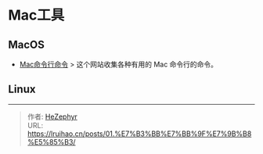 # Mac工具

## MacOS
* [Mac命令行命令](https://git.herrbischoff.com/awesome-macos-command-line/about/#documents)
  &gt; 这个网站收集各种有用的 Mac 命令行的命令。

## Linux

---

> 作者: [HeZephyr](https://github.com/HeZephyr)  
> URL: https://lruihao.cn/posts/01.%E7%B3%BB%E7%BB%9F%E7%9B%B8%E5%85%B3/  

